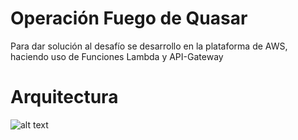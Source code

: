 # Operación Fuego de Quasar

Para dar solución al desafío se desarrollo en la plataforma de AWS, haciendo uso de Funciones Lambda y API-Gateway

# Arquitectura

![alt text](https://arnoldgalovics.com/wp-content/uploads/2021/03/api_gw_lambda_java11_aws_architecture.png)


